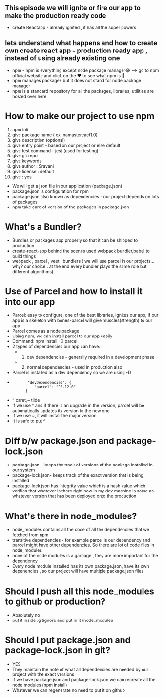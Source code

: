 ## This episode we will ignite or fire our app to make the production ready code
- create Reactapp - already ignited , it has all the super powers
## lets understand what happens and how to create own create react app - production ready app , instead of using already existing one
- npm - npm is everything except node package manager😂 --> go to npm official website and click on the ❤ to see what npm is 🚀
- npm manages packages but it does not stand for node package manager
- npm is a standard repository for all the packages, libraries, utilities are hosted over here
# How to make our project to use npm
1. npm init
2. give package name ( ex: namastereact1.0)
3. give description (optional)
4. give entry point - based on our project or else default
5. give test command - jest (used for testing)
6. give git repo
7. give keywords
8. give author : Sravani
9. give license : default
10. give : yes
- We will get a json file in our application (package.json)
- package.json is configuration for npm
- package.json also known as dependencies - our project depends on lots of packages
- npm take care of version of the packages in package.json

# What's a Bundler?
- Bundles or packages app properly so that it can be shipped to production
- create-react-app behind the scenes used webpack bundler,babel to build things
- webpack , parcel , veet : bundlers ( we will use parcel in our projects... why? our choice.. at the end every bundler plays the same role but different algorithms)

# Use of Parcel and how to install it into our app
- Parcel: easy to configure, one of the best libraries, ignites our app, if our app is a skeleton with bones-parcel will give muscles(strength) to our app
- Parcel comes as a node package
- Using npm, we can install parcel to our app easily
- Command: npm install -D parcel
- 2 types of dependencies our app can have:
    - 1. dev dependencies - generally required in a development phase
    - 2. normal dependencies - used in production also
- Parcel is installed as a dev dependency so we are using -D
-            "devDependencies": {
                "parcel": "^2.12.0"
            }
- ^ caret,~ tilde
- If we use ^ and if there is an upgrade in the version, parcel will be automatically updates its version to the new one
- If we use ~, it will install the major version
- It is safe to put ^

# Diff b/w package.json and package-lock.json
- package.json - keeps the track of versions of the package installed in our system
- package-lock.json- keeps track of the exact version that is being installed
- package-lock.json has Integrity value which is a hash value which verifies that whatever is there right now in my dev machine is same as whatever version that has been deployed onto the production

# What's there in node_modules?
- node_modules contains all the code of all the dependencies that we fetched from npm
- transitive dependencies - for example parcel is our dependency and parcel might have other dependencies. So there are lot of code files in node_modules
- none of the node modules is a garbage , they are more important for the dependency
- Every node module installed has its own package.json, have its own depenencies , so our project will have multiple package.json files

# Should I push all this node_modules to github or production?
- Absolutely no
- put it inside .gitignore and put in it /node_modules

# Should I put package.json and package-lock.json in git?
- YES
- They maintain the note of what all dependencies are needed by our project with the exact versions
- If we have package.json and package-lock.json we can recreate all the node modules (npm install)
- Whatever we can regenerate no need to put it on github